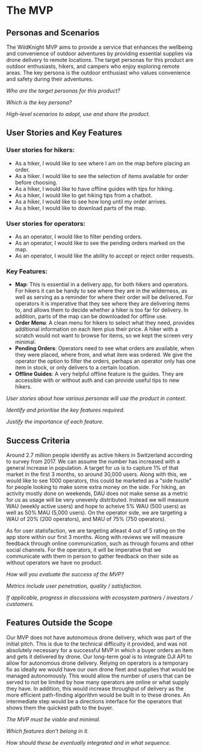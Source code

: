 # The MVP

## Personas and Scenarios
The WildKnight MVP aims to provide a service that enhances the wellbeing and convenience of outdoor adventures by providing essential supplies via drone delivery to remote locations. The target personas for this product are outdoor enthusiasts, hikers, and campers who enjoy exploring remote areas. The key persona is the outdoor enthusiast who values convenience and safety during their adventures.



*Who are the target personas for this product?*

*Which is the key persona?*

*High-level scenarios to adopt, use and share the product.*

## User Stories and Key Features
### User stories for hikers:
- As a hiker, I would like to see where I am on the map before placing an order.
- As a hiker. I would like to see the selection of items available for order before choosing.
- As a hiker, I would like to have offline guides with tips for hiking.
- As a hiker, I would like to get hiking tips from a chatbot.
- As a hiker, I would like to see how long until my order arrives.
- As a hiker, I would like to download parts of the map.

### User stories for operators:
- As an operator, I would like to filter pending orders.
- As an operator, I would like to see the pending orders marked on the map.
- As an operator, I would like the ability to accept or reject order requests.

### Key Features:
- **Map**: This is essential in a delivery app, for both hikers and operators. For hikers it can be handy to see where they are in the wilderness, as well as serving as a reminder for where their order will be delivered. For operators it is imperative that they see where they are delivering items to, and allows them to decide whether a hiker is too far for delivery. In addition, parts of the map can be downloaded for offline use.
- **Order Menu**: A clean menu for hikers to select what they need, provides additional information on each item plus their price. A hiker with a scratch would not want to browse for items, so we kept the screen very minimal.
- **Pending Orders**: Operators need to see what orders are available, when they were placed, where from, and what item was ordered. We give the operator the option to filter the orders, perhaps an operator only has one item in stock, or only delivers to a certain location.
- **Offline Guides**: A very helpful offline feature is the guides. They are accessible with or without auth and can provide useful tips to new hikers.

*User stories about how various personas will use the product in context.*

*Identify and prioritise the key features required.*

*Justify the importance of each feature.*

## Success Criteria
Around 2.7 million people identify as active hikers in Switzerland according to survey from 2017. We can assume the number has increased with a general increase in population. A target for us is to capture 1% of that market in the first 3 months, so around 30,000 users. Along with this, we would like to see 1000 operators, this could be marketed as a "side hustle" for people looking to make some extra money on the side. For hiking, an activity mostly done on weekends, DAU does not make sense as a metric for us as usage will be very unevenly distributed. Instead we will measure WAU (weekly active users) and hope to acheive 5% WAU (500 users) as well as 50% MAU (5,000 users). On the operator side, we are targeting a WAU of 20% (200 operators), and MAU of 75% (750 operators). 

As for user statisfaction, we are targeting atleast 4 out of 5 rating on the app store within our first 3 months. Along with reviews we will measure feedback through online communication, such as through forums and other social channels. For the operators, it will be imperative that we communicate with them in person to gather feedback on their side as without operators we have no product.

*How will you evaluate the success of the MVP?*

*Metrics include user penetration, quality / satisfaction.*

*If applicable, progress in discussions with ecosystem partners / investors / customers.*

## Features Outside the Scope

Our MVP does not have autonomous drone delivery, which was part of the initial pitch. This is due to the technical difficulty it provided, and was not absolutely necessary for a successful MVP in which a buyer orders an item and gets it delivered by drone. Our long-term goal is to integrate DJI API to allow for autonomous drone delivery. Relying on operators is a temporary fix as ideally we would have our own drone fleet and supplies that would be managed autonomously. This would allow the number of users that can be served to not be limited by how many operators are online or what supply they have. In addition, this would increase throughput of delivery as the more efficient path-finding algorithm would be built in to these drones. An intermediate step would be a directions interface for the operators that shows them the quickest path to the buyer.  

*The MVP must be viable and minimal.*

*Which features don’t belong in it.*

*How should these be eventually integrated and in what sequence.*

